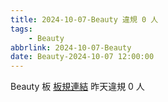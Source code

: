 ```yaml
---
title: 2024-10-07-Beauty 違規 0 人
tags:
    - Beauty
abbrlink: 2024-10-07-Beauty
date: Beauty-2024-10-07 12:00:00
---
```

Beauty 板 [板規連結](https://www.ptt.cc/bbs/Beauty/M.1630069980.A.84B.html)
昨天違規 0 人

